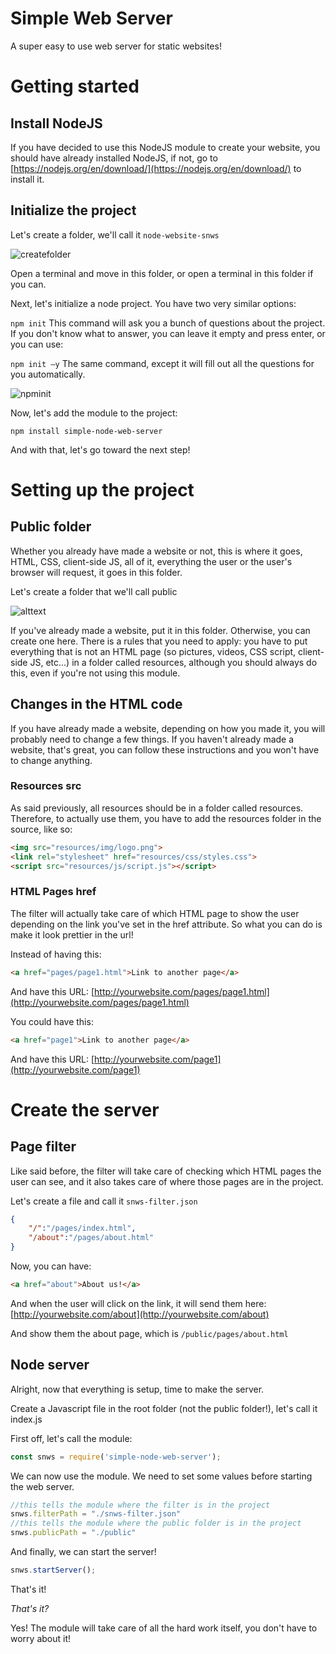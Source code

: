 # Simple Web Server

A super easy to use web server for static websites!

# Getting started

## Install NodeJS

If you have decided to use this NodeJS module to create your website, you should have already installed NodeJS, if not, go to [https://nodejs.org/en/download/](https://nodejs.org/en/download/) to install it.

## Initialize the project

Let&#39;s create a folder, we&#39;ll call it `node-website-snws`

![createfolder](https://i.imgur.com/3cutHLi.png)

Open a terminal and move in this folder, or open a terminal in this folder if you can.

Next, let&#39;s initialize a node project. You have two very similar options:

`npm init` This command will ask you a bunch of questions about the project. If you don&#39;t know what to answer, you can leave it empty and press enter, or you can use:

`npm init –y` The same command, except it will fill out all the questions for you automatically.

![npminit](https://i.imgur.com/ugn3J7w.png)

Now, let&#39;s add the module to the project:

`npm install simple-node-web-server`

And with that, let&#39;s go toward the next step!

# Setting up the project

## Public folder

Whether you already have made a website or not, this is where it goes, HTML, CSS, client-side JS, all of it, everything the user or the user&#39;s browser will request, it goes in this folder.

Let&#39;s create a folder that we&#39;ll call public

![alttext](https://i.imgur.com/HhB2RTu.png)


If you&#39;ve already made a website, put it in this folder. Otherwise, you can create one here. There is a rules that you need to apply: you have to put everything that is not an HTML page (so pictures, videos, CSS script, client-side JS, etc…) in a folder called resources, although you should always do this, even if you&#39;re not using this module.

## Changes in the HTML code

If you have already made a website, depending on how you made it, you will probably need to change a few things. If you haven&#39;t already made a website, that&#39;s great, you can follow these instructions and you won&#39;t have to change anything.

### Resources src

As said previously, all resources should be in a folder called resources. Therefore, to actually use them, you have to add the resources folder in the source, like so:

```html
<img src="resources/img/logo.png">
<link rel="stylesheet" href="resources/css/styles.css">
<script src="resources/js/script.js"></script>
```

### HTML Pages href

The filter will actually take care of which HTML page to show the user depending on the link you&#39;ve set in the href attribute. So what you can do is make it look prettier in the url!

Instead of having this:

```html
<a href="pages/page1.html">Link to another page</a>
```
And have this URL: [http://yourwebsite.com/pages/page1.html](http://yourwebsite.com/pages/page1.html)

You could have this:
```html
<a href="page1">Link to another page</a>
```

And have this URL: [http://yourwebsite.com/page1](http://yourwebsite.com/page1)

# Create the server

## Page filter

Like said before, the filter will take care of checking which HTML pages the user can see, and it also takes care of where those pages are in the project.

Let&#39;s create a file and call it `snws-filter.json`

```json
{
    "/":"/pages/index.html",
    "/about":"/pages/about.html"
}
```

Now, you can have:
```html
<a href="about">About us!</a>
```

And when the user will click on the link, it will send them here: [http://yourwebsite.com/about](http://yourwebsite.com/about)

And show them the about page, which is `/public/pages/about.html`

## Node server

Alright, now that everything is setup, time to make the server.

Create a Javascript file in the root folder (not the public folder!), let&#39;s call it index.js

First off, let&#39;s call the module:
```js
const snws = require('simple-node-web-server');
```

We can now use the module. We need to set some values before starting the web server.

```js
//this tells the module where the filter is in the project
snws.filterPath = "./snws-filter.json"
//this tells the module where the public folder is in the project
snws.publicPath = "./public"
```


And finally, we can start the server!
```js
snws.startServer();
```

That&#39;s it!

_That&#39;s it?_

Yes! The module will take care of all the hard work itself, you don&#39;t have to worry about it!
